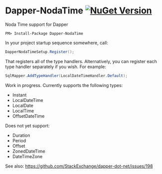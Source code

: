 Dapper-NodaTime  [![NuGet Version](https://img.shields.io/nuget/v/Dapper-NodaTime.svg?style=flat)](https://www.nuget.org/packages/Dapper-NodaTime/) 
===============

Noda Time support for Dapper


```
PM> Install-Package Dapper-NodaTime
```

In your project startup sequence somewhere, call:
```csharp
DapperNodaTimeSetup.Register();
```

That registers all of the type handlers.  Alternatively, you can register each type handler separately if you wish.
For example:
```csharp
SqlMapper.AddTypeHandler(LocalDateTimeHandler.Default);
```

Work in progress.  Currently supports the following types:

- Instant
- LocalDateTime
- LocalDate
- LocalTime
- OffsetDateTime


Does not yet support:

- Duration
- Period
- Offset
- ZonedDateTime
- DateTimeZone

See also:  https://github.com/StackExchange/dapper-dot-net/issues/198
